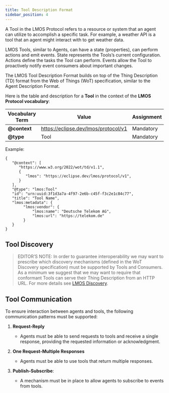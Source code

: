 ```yaml
---
title: Tool Description Format
sidebar_position: 4
---
```


A Tool in the LMOS Protocol refers to a resource or system that an agent can utilize to accomplish a specific task. For example, a weather API is a tool that an agent might interact with to get weather data.

LMOS Tools, similar to Agents, can have a state (properties), can perform actions and emit events. State represents the Tools’s current configuration. Actions define the tasks the Tool can perform. Events allow the Tool to proactively notify event consumers about important changes.

The LMOS Tool Description Format builds on top of the Thing Description (TD) format from the Web of Things (WoT) specification, similar to the Agent Description Format.

Here is the table and description for a **Tool** in the context of the **LMOS Protocol vocabulary**:


| **Vocabulary Term** | **Value** | **Assignment** | **Type** |
|---------------------|-----------------|----------------|----------|
| **@context**         | https://eclipse.dev/lmos/protocol/v1 | Mandatory | URI |
| **@type**            | Tool  | Mandatory | string


Example:

```
{
   "@context": [
      "https://www.w3.org/2022/wot/td/v1.1",
      {
         "lmos": "https://eclipse.dev/lmos/protocol/v1",
      }
   ],
   "@type": "lmos:Tool"
   "id": "urn:uuid:3f1d3a7a-4f97-2e6b-c45f-f3c2e1c84c77",
   "title": "Tool Name",
   "lmos:metadata": {
        "lmos:vendor": {
            "lmos:name": "Deutsche Telekom AG",
            "lmos:url": "https://telekom.de"
        }
   }
}
```

## Tool Discovery

> EDITOR’S NOTE: 
In order to guarantee interoperability we may want to prescribe which discovery mechanisms (defined in the WoT Discovery specification) must be supported by Tools and Consumers.
As a minimum we suggest that we may want to require that conformant Tools can serve their Thing Description from an HTTP URL.
For more details see [LMOS Discovery](https://eclipse.dev/lmos/docs/multi_agent_system/agent_discovery).


## Tool Communication

To ensure interaction between agents and tools, the following communication patterns must be supported:

1. **Request-Reply**  
   - Agents must be able to send requests to tools and receive a single response, providing the requested information or acknowledgment.

2. **One Request-Multiple Responses**  
   - Agents must be able to use tools that return multiple responses.

3. **Publish-Subscribe**: 
    - A mechanism must be in place to allow agents to subscribe to events from tools.